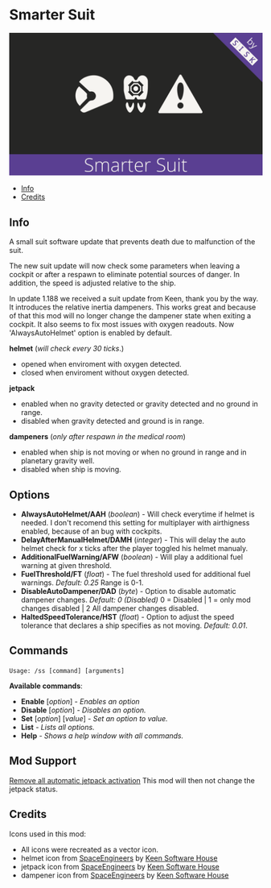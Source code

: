 # Smarter Suit
![SmarterSuit](./Mod/thumb.png)

* [Info](#info)
* [Credits](#credits)

## Info

A small suit software update that prevents death due to malfunction of the suit.

The new suit update will now check some parameters when leaving a cockpit or after a respawn to eliminate potential sources of danger.
In addition, the speed is adjusted relative to the ship.

In update 1.188 we received a suit update from Keen, thank you by the way. 
It introduces the relative inertia dampeners. This works great and because of that this mod will no longer change the dampener state when exiting a cockpit.
It also seems to fix most issues with oxygen readouts. Now 'AlwaysAutoHelmet' option is enabled by default.

**helmet** (*will check every 30 ticks*.) 
* opened when enviroment with oxygen detected.
* closed when enviroment without oxygen detected.

**jetpack**
* enabled when no gravity detected or gravity detected and no ground in range.
* disabled when gravity detected and ground is in range.

**dampeners** (*only after respawn in the medical room*)
* enabled when ship is not moving or when no ground in range and in planetary gravity well.
* disabled when ship is moving.

## Options

* **AlwaysAutoHelmet/AAH** (*boolean*) - Will check everytime if helmet is needed. I don't recomend this setting for multiplayer with airthigness enabled, because of an bug with cockpits.
* **DelayAfterManualHelmet/DAMH** (*integer*) - This will delay the auto helmet check for x ticks after the player toggled his helmet manualy.
* **AdditionalFuelWarning/AFW** (*boolean*) - Will play a additional fuel warning at given threshold.
* **FuelThreshold/FT** (*float*) - The fuel threshold used for additional fuel warnings. *Default: 0.25* Range is 0-1.
* **DisableAutoDampener/DAD** (*byte*) - Option to disable automatic dampener changes. *Default: 0 (Disabled)* 0 = Disabled | 1 = only mod changes disabled | 2 All dampener changes disabled.
* **HaltedSpeedTolerance/HST** (*float*) - Option to adjust the speed tolerance that declares a ship specifies as not moving. *Default: 0.01*.

## Commands

`Usage: /ss [command] [arguments]`

**Available commands**:
* **Enable** [*option*] *- Enables an option*
* **Disable** [*option*] *- Disables an option.*
* **Set** [*option*] [*value*] *- Set an option to value.*
* **List** *- Lists all options.*
* **Help** *- Shows a help window with all commands.*

## Mod Support

[Remove all automatic jetpack activation](https://steamcommunity.com/sharedfiles/filedetails/?id=782845808) This mod will then not change the jetpack status.

## Credits

Icons used in this mod:
* All icons were recreated as a vector icon.
* helmet icon from [SpaceEngineers](https://www.spaceengineersgame.com) by [Keen Software House](https://www.keenswh.com)
* jetpack icon from [SpaceEngineers](https://www.spaceengineersgame.com) by [Keen Software House](https://www.keenswh.com)
* dampener icon from [SpaceEngineers](https://www.spaceengineersgame.com) by [Keen Software House](https://www.keenswh.com)
  
